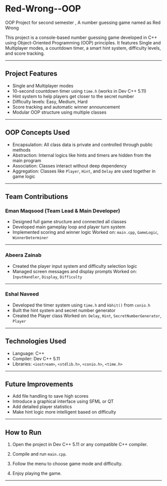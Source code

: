 # Red-Wrong--OOP
OOP Project for second semester , A number guessing game named as Red Wrong

This project is a console-based number guessing game developed in C++ using Object-Oriented Programming (OOP) principles. It features Single and Multiplayer modes, a countdown timer, a smart hint system, difficulty levels, and score tracking.

---

## Project Features

* Single and Multiplayer modes
* 10-second countdown timer using `time.h` (works in Dev C++ 5.11)
* Hint system to help players get closer to the secret number
* Difficulty levels: Easy, Medium, Hard
* Score tracking and automatic winner announcement
* Modular OOP structure using multiple classes

---

## OOP Concepts Used

* Encapsulation: All class data is private and controlled through public methods
* Abstraction: Internal logics like hints and timers are hidden from the main program
* Association: Classes interact without deep dependency
* Aggregation: Classes like `Player`, `Hint`, and `Delay` are used together in game logic

---

## Team Contributions

### Eman Maqsood (Team Lead & Main Developer)

* Designed full game structure and connected all classes
* Developed main gameplay loop and player turn system
* Implemented scoring and winner logic
  Worked on: `main.cpp`, `GameLogic`, `WinnerDeterminer`

---

### Abeera Zainab

* Created the player input system and difficulty selection logic
* Managed screen messages and display prompts
  Worked on: `InputHandler`, `Display`, `Difficulty`

---

### Eshal Naveed

* Developed the timer system using `time.h` and `kbhit()` from `conio.h`
* Built the hint system and secret number generator
* Created the Player class
  Worked on: `Delay`, `Hint`, `SecretNumberGenerator`, `Player`

---

## Technologies Used

* Language: C++
* Compiler: Dev C++ 5.11
* Libraries: `<iostream>`, `<stdlib.h>`, `<conio.h>`, `<time.h>`

---

## Future Improvements

* Add file handling to save high scores
* Introduce a graphical interface using SFML or QT
* Add detailed player statistics
* Make hint logic more intelligent based on difficulty

---

## How to Run

1. Open the project in Dev C++ 5.11 or any compatible C++ compiler.

2. Compile and run `main.cpp`.

3. Follow the menu to choose game mode and difficulty.

4. Enjoy playing the game.

---
